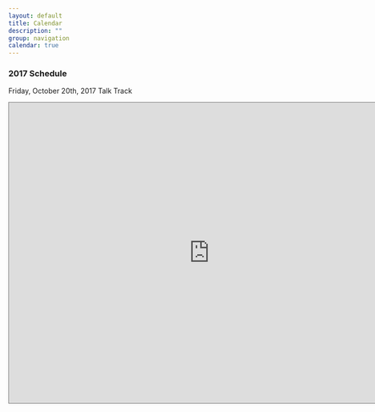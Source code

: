 ```yaml
---
layout: default
title: Calendar 
description: ""
group: navigation
calendar: true
--- 
```


### 2017 Schedule

Friday, October 20th, 2017
Talk Track

<iframe src="https://calendar.google.com/calendar/embed?title=2017%20BSides%20PDX%20Talk%20Track%20-%20Friday%2C%20Oct%2020th&amp;showNav=0&amp;showTabs=0&amp;showDate=0&amp;showCalendars=0&amp;showTz=0&amp;mode=day&amp;dates=20171020%2F20171021&amp;height=600&amp;wkst=1&amp;bgcolor=%23FFFFFF&amp;src=bg7slqg3hm6ckccub1qfomitvk%40group.calendar.google.com&amp;color=%23333333&amp;ctz=America%2FLos_Angeles" style="border:solid 1px #777" width="800" height="600" frameborder="0" scrolling="no"></iframe>


